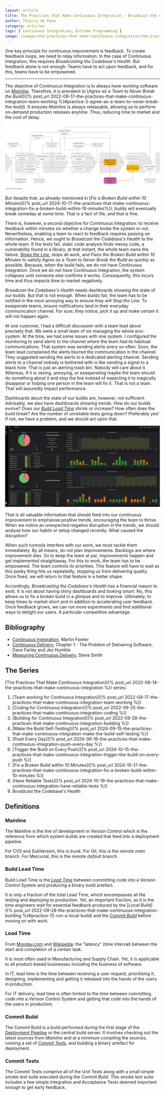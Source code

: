 ```yaml
---
layout: article
title: The Practices That Make Continuous Integration - Broadcast the Codebase's Health
author: Thierry de Pauw
category: articles
tags: [ Continuous Integration, Extreme Programming ]
image: /images/the-practices-that-make-continuous-integration/the-practices-that-make-continuous-integration-broadcast-the-codebase-health.jpg
---
```


One key principle for continuous improvement is feedback. To create feedback loops, we need to relay information. In the case of Continuous Integration, this requires *Broadcasting the Codebase's Health*. But feedback alone is not enough. Teams have to act upon feedback, and for this, teams have to be empowered.

---

The objective of Continuous Integration is to always have working software on [*Mainline*](#mainline). Therefore, it is prevalent to [*Agree as a Team to Never Break the Build*]({% post_url 2022-09-17-the-practices-that-make-continuous-integration-team-working %}#practice-2-agree-as-a-team-to-never-break-the-build). It ensures *Mainline* is always releasable, allowing us to perform on-demand production releases anytime. Thus, reducing time to market and the cost of delay.

![Broadcast the Codebase's Health](/images/the-practices-that-make-continuous-integration/the-practices-that-make-continuous-integration-broadcast-the-codebase-health.jpg)

But despite that, as already mentioned in [*Fix a Broken Build within 10 Minutes*]({% post_url 2024-10-17-the-practices-that-make-continuous-integration-fix-a-broken-build-within-10-minutes%}), builds will eventually break someday at some time. That is a fact of life, and that is fine.

There is, however, a second objective for Continuous Integration: to receive feedback within minutes on whether a change broke the system or not. Nevertheless, enabling a team to react to feedback requires passing on information. Hence, we ought to *Broadcast the Codebase's Health* to the whole team. If the tests fail, static code analysis finds messy code, a vulnerability found in a library, at that instant, the whole team owns the failure, [*Stops the Line*](https://en.wikipedia.org/wiki/Andon_(manufacturing)), stops all work, and *Fixes the Broken Build within 10 Minutes* to satisfy *Agree as a Team to Never Break the Build* as quickly as possible. Because, when the build fails, we do not have Continuous Integration. Once we do not have Continuous Integration, the system collapses until someone else confirms it works. Consequently, this incurs time and thus impacts time to market negatively.

*Broadcast the Codebase's Health* needs dashboards showing the state of our builds. But that is not enough. When builds fail, the team has to be notified in the most annoying way to ensure they will *Stop the Line*. To exasperate teams, ensure notifications land in their everyday communication channel. For sure, they notice, pick it up and make certain it will not happen again.

At one customer, I had a difficult discussion with a team lead about precisely that. We were a small team of six managing the whole eco-system. At the time, we had some issues with one system. I configured the monitoring to send alerts to the channel where the team had its habitual communications. That system was sending alerts every so often. Soon, the team lead complained the alerts blurred the communication in the channel. They suggested sending the alerts to a dedicated alerting channel. Sending alerts to a channel nobody is bothered with is like sending a signal to a black hole. That is just an alerting trash bin. Nobody will care about it. Whereas, if it is vexing, annoying, or exasperating maybe the team should do something about it and stop the line instead of expecting it to magically disappear or hoping one person in the team will fix it. That is not a team. That will assuredly impact performance.

Dashboards about the state of our builds are, however, not sufficient. Advisably, we also have dashboards showing trends. How do our builds evolve? Does our [*Build Lead Time*](#build-lead-time) shrink or increase? How often does the build break? Are the number of unreliable tests going down? Preferably yes! If not, we have a problem, and we should act upon that.

![Build trend dashboards](/images/the-practices-that-make-continuous-integration/the-practices-that-make-continuous-integration-broadcast-the-codebase-health-dashboard.png)

That is all valuable information that should feed into our continuous improvement to emphasise positive trends, encouraging the team to thrive. When we notice an unexpected negative disruption in the trends, we should analyse how our habits or setup changed recently. What caused the disruption?

When such turmoils interfere with our work, we must tackle them immediately. By all means, do not plan improvements. Backlogs are where improvement dies. So to keep the team at par, improvements happen and get implemented straightaway. For this to work, the team has to be empowered. The team controls its priorities. This feature will have to wait as this pesky thing hits us repeatedly, stopping us from delivering quality. Once fixed, we will return to that feature in a better shape.

Accordingly, *Broadcasting the Codebase's Health* has a financial reason to exist. It is not about having shiny dashboards and looking smart. No, this allows us to fix a broken build in a glimpse and to improve. Ultimately, to keep times to market short and in addition to accelerating user feedback. Once feedback grows, we can run more experiments and find additional ways to delight our users. A particular competitive advantage.

## Bibliography

- [Continuous Integration](https://martinfowler.com/articles/continuousIntegration.html), Martin Fowler
- [Continuous Delivery](https://www.goodreads.com/book/show/8686650-continuous-delivery), Chapter 1 - The Problem of Delivering Software, Dave Farley and Jez Humble
- [Measuring Continuous Delivery](https://leanpub.com/measuringcontinuousdelivery), Steve Smith

## The Series

[The Practices That Make Continuous Integration]({% post_url 2022-06-14-the-practices-that-make-continuous-integration %}) series:

1. [Team working for Continuous Integration]({% post_url 2022-09-17-the-practices-that-make-continuous-integration-team-working %})
2. [Coding for Continuous Integration]({% post_url 2022-09-25-the-practices-that-make-continuous-integration-coding %})
3. [Building for Continuous Integration]({% post_url 2022-09-28-the-practices-that-make-continuous-integration-building %})
4. [Make the Build Self-Testing]({% post_url 2024-09-15-the-practices-that-make-continuous-integration-make-the-build-self-testing %})
5. [Push Every Day]({% post_url 2024-09-16-the-practices-that-make-continuous-integration-push-every-day %})
6. [Trigger the Build on Every Push]({% post_url 2024-10-15-the-practices-that-make-continuous-integration-trigger-the-build-on-every-push %})
7. [Fix a Broken Build within 10 Minutes]({% post_url 2024-10-17-the-practices-that-make-continuous-integration-fix-a-broken-build-within-10-minutes %})
8. [Have Reliable Tests]({% post_url 2024-10-19-the-practices-that-make-continuous-integration-have-reliable-tests %})
9. Broadcast the Codebase's Health

## Definitions

### Mainline

The Mainline is the line of development in Version Control which is the reference from which system builds are created that feed into a deployment pipeline.

For CVS and SubVersion, this is *trunk*. For Git, this is the remote *main* branch. For Mercurial, this is the remote *default* branch.

### Build Lead Time

Build Lead Time is the [*Lead Time*](#lead-time) between committing code into a Version Control System and producing a binary build artefact.

It is only a fraction of the total Lead Time, which encompasses all the testing and deploying to production. Yet, an important fraction, as it is the time engineers wait for essential feedback produced by the [*Local Build*]({% post_url 2022-09-28-the-practices-that-make-continuous-integration-building %}#practice-12-run-a-local-build) and the [*Commit Build*](#commit-build) before moving on with work.

### Lead Time

From [Monday.com](https://monday.com/blog/project-management/what-is-lead-time/) and [Wikipedia](https://en.wikipedia.org/wiki/Lead_time): the "latency" (time interval) between the start and completion of a certain task.

It is most often used in Manufacturing and Supply Chain. Yet, it is applicable to all product-based businesses including the business of software.

In IT, lead time is the time between receiving a user request, prioritising it, designing, implementing and getting it released into the hands of the users in production.

For IT delivery, lead time is often limited to the time between committing code into a Version Control System and getting that code into the hands of the users in production.

### Commit Build

The Commit Build is a build performed during the first stage of the [Deployment Pipeline](https://continuousdelivery.com/implementing/patterns/#the-deployment-pipeline) or the central build server. It involves checking out the latest sources from *Mainline* and at a minimum compiling the sources, running a set of [*Commit Tests*](#commit-tests), and building a binary artefact for deployment.

### Commit Tests

The Commit Tests comprise all of the Unit Tests along with a small simple smoke test suite executed during the *Commit Build*. This smoke test suite includes a few simple Integration and Acceptance Tests deemed important enough to get early feedback.
